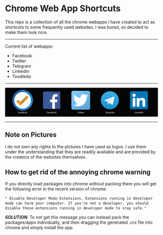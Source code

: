 # Chrome Web App Shortcuts
This repo is a collection of all the chrome webapps I have created to act as shortcuts to some frequently used websites.
I was bored, so decided to make them look nice.

***
Current list of webapps:
- Facebook
- Twitter
- Telegram
- LinkedIn
- Toodledo
***
![Screenshot](img/Capture1.png)
***
## Note on Pictures
I do not own any rights to the pictures I have used as logos. I use them under the understanding that they are readily available and are provided by the creators of the websites themselves.

## How to get rid of the annoying chrome warning
If you directly load packages into chrome without packing them you will get the following error in the recent version of chrome:
```
" Disable Developer Mode Extensions. Extensions running in developer mode can harm your computer. If you're not a developer, you should disable these extensions running in developer mode to stay safe."
```
***SOLUTION***: To not get this message you can instead pack the packages/apps individually, and then dragging the generated *.crx* file into chrome and simply install the app.
